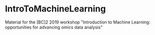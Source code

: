 # IntroToMachineLearning
Material for the [BC]2 2019 workshop "Introduction to Machine Learning: opportunities for advancing omics data analysis"

